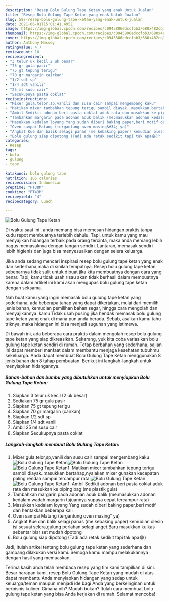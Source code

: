```yaml
---
description: "Resep Bolu Gulung Tape Ketan yang enak Untuk Jualan"
title: "Resep Bolu Gulung Tape Ketan yang enak Untuk Jualan"
slug: 597-resep-bolu-gulung-tape-ketan-yang-enak-untuk-jualan
date: 2021-06-01T15:01:41.495Z
image: https://img-global.cpcdn.com/recipes/c0945806edccfbb3/680x482cq70/bolu-gulung-tape-ketan-foto-resep-utama.jpg
thumbnail: https://img-global.cpcdn.com/recipes/c0945806edccfbb3/680x482cq70/bolu-gulung-tape-ketan-foto-resep-utama.jpg
cover: https://img-global.cpcdn.com/recipes/c0945806edccfbb3/680x482cq70/bolu-gulung-tape-ketan-foto-resep-utama.jpg
author: Anthony Massey
ratingvalue: 4.7
reviewcount: 10
recipeingredient:
- "3 telur uk kecil 2 uk besar"
- "75 gr gula pasir"
- "75 gt tepung terigu"
- "70 gr margarin cairkan"
- "1/2 sdt sp"
- "1/4 sdt vanili"
- "25 ml susu cair"
- "Secukupnya pasta coklat"
recipeinstructions:
- "Mixer gula,telor,sp,vanili dan susu cair sampai mengembang kaku"
- "Matikan mixer tambahkan tepung terigu sambil diayak..masukkan bertahap,nyalakan mixer gunakan kecepatan paling rendah sampai tercampur rata"
- "Ambil Sedikit adonan beri pasta coklat aduk rata dan masukkan ke piping bag (me plastik gula)"
- "Tambahkan margarin pada adonan aduk balik (me:masukkan adonan kedalam wadah margarin tujuannya supaya cepat tercampur rata)"
- "Masukkan kedalam loyang Yang sudah diberi baking paper,beri motif dan hentakkan beberapa kali"
- "Oven sampai Matang (tergantung oven masing&#34; ya)"
- "Angkat Kue dan balik selagi panas (me kebaking paper) kemudian olesin isi sesuai selera,gulung perlahan selagi anget.Baru masukkan kulkas sebentar biar set mudah dpotong"
- "Bolu gulung siap dipotong (Tadi ada retak sedikit tapi tak apa😂)"
categories:
- Resep
tags:
- bolu
- gulung
- tape

katakunci: bolu gulung tape 
nutrition: 105 calories
recipecuisine: Indonesian
preptime: "PT38M"
cooktime: "PT43M"
recipeyield: "4"
recipecategory: Lunch

---
```



![Bolu Gulung Tape Ketan](https://img-global.cpcdn.com/recipes/c0945806edccfbb3/680x482cq70/bolu-gulung-tape-ketan-foto-resep-utama.jpg)

Di waktu  saat ini , anda memang bisa memesan hidangan praktis tanpa kudu repot membuatnya terlebih dahulu. Tapi, untuk kamu yang mau menyajikan hidangan terbaik pada orang tercinta, maka anda memang lebih bagus memasaknya dengan tangan sendiri. Lantaran, memasak sendiri lebih higienis dan juga bisa menyesuaikan dengan selera keluarga.

Jika anda sedang mencari inspirasi resep bolu gulung tape ketan yang enak dan sederhana,maka di sinilah tempatnya. Resep bolu gulung tape ketan  sebenarnya tidak sulit untuk dibuat jika kita membuatnya dengan cara yang benar. Tapi, kamu tidak usah risau akan tidak berhasil dalam membuatnya 
karena dalam artikel ini kami akan mengupas bolu gulung tape ketan dengan seksama.  



Nah buat kamu yang ingin memasak bolu gulung tape ketan yang sederhana, ada beberapa tahap yang dapat dikerjakan, mulai dari memilih jenis bahan, kemudian pemilihan bahan segar, hingga cara mengolah dan menyajikannya. kamu Tidak usah pusing jika hendak memasak bolu gulung tape ketan yang enak di mana pun anda berada. Sebab, asalkan kamu  tahu triknya, maka hidangan ini bisa menjadi suguhan yang istimewa.

Di bawah ini, ada beberapa cara praktis  dalam mengolah resep bolu gulung tape ketan yang siap dikreasikan. Sekarang, yuk kita coba variasikan bolu gulung tape ketan sendiri di rumah. Tetap berbahan yang sederhana, sajian ini dapat memberi manfaat dalam membantu menjaga kesehatan tubuhmu sekeluarga. Anda dapat membuat Bolu Gulung Tape Ketan menggunakan 8 jenis bahan dan 8 tahap pembuatan. Berikut ini langkah-langkah untuk menyiapkan hidangannya.

<!--inarticleads1-->

##### Bahan-bahan dan bumbu yang dibutuhkan untuk menyiapkan Bolu Gulung Tape Ketan:

1. Siapkan 3 telur uk kecil (2 uk besar)
1. Sediakan 75 gr gula pasir
1. Siapkan 75 gt tepung terigu
1. Siapkan 70 gr margarin (cairkan)
1. Siapkan 1/2 sdt sp
1. Siapkan 1/4 sdt vanili
1. Ambil 25 ml susu cair
1. Siapkan Secukupnya pasta coklat




<!--inarticleads2-->

##### Langkah-langkah membuat Bolu Gulung Tape Ketan:

1. Mixer gula,telor,sp,vanili dan susu cair sampai mengembang kaku
<img src="https://img-global.cpcdn.com/steps/d19b2b4c07bfd21f/160x128cq70/bolu-gulung-tape-ketan-langkah-memasak-1-foto.jpg" alt="Bolu Gulung Tape Ketan"><img src="https://img-global.cpcdn.com/steps/9889eecdfb51f1d8/160x128cq70/bolu-gulung-tape-ketan-langkah-memasak-1-foto.jpg" alt="Bolu Gulung Tape Ketan"><img src="https://img-global.cpcdn.com/steps/1241f62ef1d90a9b/160x128cq70/bolu-gulung-tape-ketan-langkah-memasak-1-foto.jpg" alt="Bolu Gulung Tape Ketan">1. Matikan mixer tambahkan tepung terigu sambil diayak..masukkan bertahap,nyalakan mixer gunakan kecepatan paling rendah sampai tercampur rata
<img src="https://img-global.cpcdn.com/steps/2a808488ade62f6f/160x128cq70/bolu-gulung-tape-ketan-langkah-memasak-2-foto.jpg" alt="Bolu Gulung Tape Ketan"><img src="https://img-global.cpcdn.com/steps/f2de26137340d602/160x128cq70/bolu-gulung-tape-ketan-langkah-memasak-2-foto.jpg" alt="Bolu Gulung Tape Ketan">1. Ambil Sedikit adonan beri pasta coklat aduk rata dan masukkan ke piping bag (me plastik gula)
1. Tambahkan margarin pada adonan aduk balik (me:masukkan adonan kedalam wadah margarin tujuannya supaya cepat tercampur rata)
1. Masukkan kedalam loyang Yang sudah diberi baking paper,beri motif dan hentakkan beberapa kali
1. Oven sampai Matang (tergantung oven masing&#34; ya)
1. Angkat Kue dan balik selagi panas (me kebaking paper) kemudian olesin isi sesuai selera,gulung perlahan selagi anget.Baru masukkan kulkas sebentar biar set mudah dpotong
1. Bolu gulung siap dipotong (Tadi ada retak sedikit tapi tak apa😂)




Jadi, itulah artikel tentang  bolu gulung tape ketan  yang sederhana dan gampang dilakukan versi kami. Semoga kamu mampu melakukannya dengan hasil yang memuaskan. 

Terima kasih anda telah membaca resep yang tim kami tampilkan di sini. Besar harapan kami, resep  Bolu Gulung Tape Ketan yang mudah di atas dapat membantu Anda menyiapkan hidangan yang sedap untuk keluarga/teman maupun menjadi ide bagi Anda yang berkeinginan untuk berbisnis kuliner. Gimana nih? Mudah bukan? Itulah cara membuat bolu gulung tape ketan yang bisa Anda kerjakan di rumah. Selamat mencoba!

